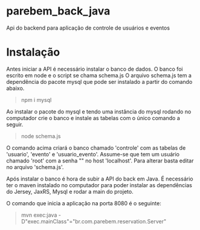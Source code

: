 # parebem_back_java
Api do backend para aplicação de controle de usuários e eventos

# Instalação
Antes iniciar a API é necessário instalar o banco de dados. O banco foi escrito em node e o script se chama schema.js
O arquivo schema.js tem a dependência do pacote mysql que pode ser instalado a partir do comando abaixo.
> npm i mysql

Ao instalar o pacote do mysql e tendo uma instância do mysql rodando no computador crie o banco e instale as tabelas com o único comando a seguir.

> node schema.js

O comando acima criará o banco chamado 'controle' com as tabelas de 'usuario', 'evento' e 'usuario_evento'. Assume-se que tem um usuário chamado 'root' com a senha "" no host 'localhost'. Para alterar basta editar no arquivo 'schema.js'.

Após instalar o banco é hora de subir a API do back em Java. É necessário ter o maven instalado no computador para poder instalar as dependências do Jersey, JaxRS, Mysql e rodar a main do projeto.  
  
    
    
O comando que inicia a aplicação na porta 8080 é o seguinte:
> mvn exec:java -D"exec.mainClass"="br.com.parebem.reservation.Server"
